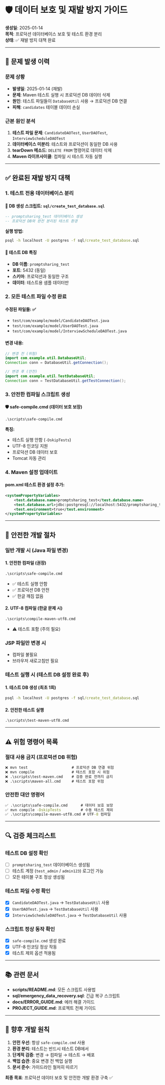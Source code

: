 # 🛡️ 데이터 보호 및 재발 방지 가이드

**생성일**: 2025-01-14  
**목적**: 프로덕션 데이터베이스 보호 및 테스트 환경 분리  
**상태**: ✅ 재발 방지 대책 완료

---

## 🚨 **문제 발생 이력**

### **문제 상황**
- **발생일**: 2025-01-14 (재발)
- **문제**: Maven 테스트 실행 시 프로덕션 DB 데이터 삭제
- **원인**: 테스트 파일들이 `DatabaseUtil` 사용 → 프로덕션 DB 연결
- **피해**: `candidates` 테이블 데이터 손실

### **근본 원인 분석**
1. **테스트 파일 문제**: `CandidateDAOTest`, `UserDAOTest`, `InterviewScheduleDAOTest`
2. **데이터베이스 미분리**: 테스트와 프로덕션이 동일한 DB 사용
3. **tearDown 메소드**: `DELETE FROM` 명령어로 데이터 삭제
4. **Maven 라이프사이클**: 컴파일 시 테스트 자동 실행

---

## ✅ **완료된 재발 방지 대책**

### **1. 테스트 전용 데이터베이스 분리**

#### **📄 DB 생성 스크립트**: `sql/create_test_database.sql`
```sql
-- promptsharing_test 데이터베이스 생성
-- 프로덕션 DB와 완전 분리된 테스트 환경
```

**실행 방법:**
```cmd
psql -h localhost -U postgres -f sql/create_test_database.sql
```

#### **🔧 테스트 DB 특징**
- **DB 이름**: `promptsharing_test`
- **포트**: 5432 (동일)
- **스키마**: 프로덕션과 동일한 구조
- **데이터**: 테스트용 샘플 데이터만

### **2. 모든 테스트 파일 수정 완료**

#### **수정된 파일들**: ✅
- `test/com/example/model/CandidateDAOTest.java`
- `test/com/example/model/UserDAOTest.java`
- `test/com/example/model/InterviewScheduleDAOTest.java`

#### **변경 내용**:
```java
// 변경 전 (위험)
import com.example.util.DatabaseUtil;
Connection conn = DatabaseUtil.getConnection();

// 변경 후 (안전)
import com.example.util.TestDatabaseUtil;
Connection conn = TestDatabaseUtil.getTestConnection();
```

### **3. 안전한 컴파일 스크립트 생성**

#### **🛡️ safe-compile.cmd** (데이터 보호 보장)
```cmd
.\scripts\safe-compile.cmd
```

**특징:**
- 테스트 실행 안함 (`-DskipTests`)
- UTF-8 인코딩 지원
- 프로덕션 DB 데이터 보호
- Tomcat 자동 관리

### **4. Maven 설정 업데이트**

#### **pom.xml 테스트 환경 설정 추가**:
```xml
<systemPropertyVariables>
    <test.database.name>promptsharing_test</test.database.name>
    <test.database.url>jdbc:postgresql://localhost:5432/promptsharing_test</test.database.url>
    <test.environment>true</test.environment>
</systemPropertyVariables>
```

---

## 🚀 **안전한 개발 절차**

### **일반 개발 시 (Java 파일 변경)**

#### **1. 안전한 컴파일** (권장)
```cmd
.\scripts\safe-compile.cmd
```
- ✅ 테스트 실행 안함
- ✅ 프로덕션 DB 안전
- ✅ 한글 깨짐 없음

#### **2. UTF-8 컴파일** (한글 문제 시)
```cmd
.\scripts\compile-maven-utf8.cmd
```
- ⚠️ 테스트 포함 (주의 필요)

### **JSP 파일만 변경 시**
- 컴파일 불필요
- 브라우저 새로고침만 필요

### **테스트 실행 시 (테스트 DB 설정 완료 후)**

#### **1. 테스트 DB 생성** (최초 1회)
```cmd
psql -h localhost -U postgres -f sql/create_test_database.sql
```

#### **2. 안전한 테스트 실행**
```cmd
.\scripts\test-maven-utf8.cmd
```

---

## ⚠️ **위험 명령어 목록**

### **절대 사용 금지** (프로덕션 DB 위험)
```cmd
❌ mvn test                    # 프로덕션 DB 연결 위험
❌ mvn compile                 # 테스트 포함 시 위험
❌ .\scripts\test-maven.cmd    # 검증 완료 전까지 금지
❌ .\scripts\maven-all.cmd     # 테스트 포함 위험
```

### **안전한 대안 명령어**
```cmd
✅ .\scripts\safe-compile.cmd      # 데이터 보호 보장
✅ mvn compile -DskipTests         # 수동 테스트 제외
✅ .\scripts\compile-maven-utf8.cmd # UTF-8 컴파일
```

---

## 🔍 **검증 체크리스트**

### **테스트 DB 설정 확인**
- [ ] `promptsharing_test` 데이터베이스 생성됨
- [ ] 테스트 계정 (`test_admin` / `admin123`) 로그인 가능
- [ ] 모든 테이블 구조 정상 생성됨

### **테스트 파일 수정 확인**
- [x] `CandidateDAOTest.java` → `TestDatabaseUtil` 사용
- [x] `UserDAOTest.java` → `TestDatabaseUtil` 사용
- [x] `InterviewScheduleDAOTest.java` → `TestDatabaseUtil` 사용

### **스크립트 정상 동작 확인**
- [x] `safe-compile.cmd` 생성 완료
- [x] UTF-8 인코딩 정상 작동
- [x] 테스트 제외 옵션 적용됨

---

## 📚 **관련 문서**

- **scripts/README.md**: 모든 스크립트 사용법
- **sql/emergency_data_recovery.sql**: 긴급 복구 스크립트
- **docs/ERROR_GUIDE.md**: 에러 해결 가이드
- **PROJECT_GUIDE.md**: 프로젝트 전체 가이드

---

## 🎯 **향후 개발 원칙**

1. **안전 우선**: 항상 `safe-compile.cmd` 사용
2. **환경 분리**: 테스트는 반드시 테스트 DB에서
3. **단계적 검증**: 변경 → 컴파일 → 테스트 → 배포
4. **백업 습관**: 중요 변경 전 백업 실행
5. **문서 준수**: 가이드라인 철저히 따르기

**최종 목표**: 프로덕션 데이터 보호 및 안전한 개발 환경 구축 ✅ 